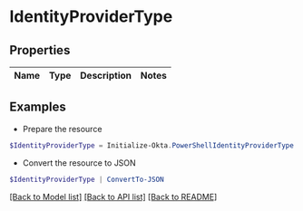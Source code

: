 # IdentityProviderType
## Properties

Name | Type | Description | Notes
------------ | ------------- | ------------- | -------------

## Examples

- Prepare the resource
```powershell
$IdentityProviderType = Initialize-Okta.PowerShellIdentityProviderType 
```

- Convert the resource to JSON
```powershell
$IdentityProviderType | ConvertTo-JSON
```

[[Back to Model list]](../README.md#documentation-for-models) [[Back to API list]](../README.md#documentation-for-api-endpoints) [[Back to README]](../README.md)

